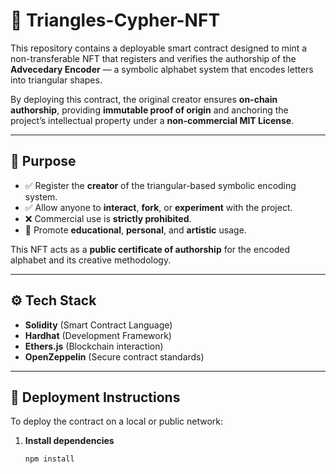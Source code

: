 # 🔺 Triangles-Cypher-NFT

This repository contains a deployable smart contract designed to mint a non-transferable NFT that registers and verifies the authorship of the **Advecedary Encoder** — a symbolic alphabet system that encodes letters into triangular shapes.

By deploying this contract, the original creator ensures **on-chain authorship**, providing **immutable proof of origin** and anchoring the project’s intellectual property under a **non-commercial MIT License**.

---

## 📜 Purpose

- ✅ Register the **creator** of the triangular-based symbolic encoding system.
- ✅ Allow anyone to **interact**, **fork**, or **experiment** with the project.
- ❌ Commercial use is **strictly prohibited**.
- 🧠 Promote **educational**, **personal**, and **artistic** usage.

This NFT acts as a **public certificate of authorship** for the encoded alphabet and its creative methodology.

---

## ⚙️ Tech Stack

- **Solidity** (Smart Contract Language)
- **Hardhat** (Development Framework)
- **Ethers.js** (Blockchain interaction)
- **OpenZeppelin** (Secure contract standards)

---

## 🚀 Deployment Instructions

To deploy the contract on a local or public network:

1. **Install dependencies**
   ```bash
   npm install

